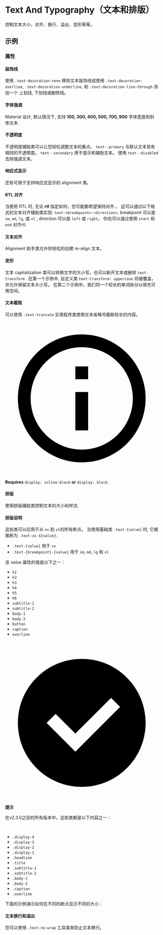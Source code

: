 # Text And Typography（文本和排版）

控制文本大小、对齐、换行、溢出、变形等等。

## 示例

### 属性

#### 装饰线

使用 `.text-decoration-none` 移除文本装饰线或使用 `.text-decoration-overline`, `.text-decoration-underline`, 和 `.text-decoration-line-through` 添加一个 上划线, 下划线或删除线。

<masa-example file="Examples.styles_and_animations.text_and_typography.Decoration"></masa-example>

#### 字体强调

Material 设计, 默认情况下, 支持 **100, 300, 400, 500, 700, 900** 字体宽度和斜体文本.

<masa-example file="Examples.styles_and_animations.text_and_typography.FontEmphasis"></masa-example>

#### 不透明度

不透明度辅助类可以让您轻松调整文本的重点。 `text--primary` 与默认文本具有相同的不透明度。 `text--secondary` 用于提示和辅助文本。 使用 `text--disabled` 去除强调文本。

<masa-example file="Examples.styles_and_animations.text_and_typography.Opacity"></masa-example>

#### 响应式显示

还有可用于支持响应式显示的 alignment 类。

<masa-example file="Examples.styles_and_animations.text_and_typography.ResponsiveDisplays"></masa-example>

#### RTL 对齐

当使用 RTL 时, 无论 **rtl** 指定如何，您可能都希望保持对齐 。 这可以通过以下格式的文本对齐辅助类实现:  `text-<breakpoint>-<direction>`, breakpoint 可以是 `sm`, `md`, `lg`, 或 `xl` , direction 可以是 `left` 或 `right`。 你也可以通过使用 `start` 和 `end` 对齐rtl.

<masa-example file="Examples.styles_and_animations.text_and_typography.RTLAlignment"></masa-example>

#### 文本对齐

Alignment 助手类允许你轻松的创建 re-align 文本。

<masa-example file="Examples.styles_and_animations.text_and_typography.TextAlignment"></masa-example>

#### 变形

文本 capitalization 类可以转换文字的大小写。也可以断开文本或删除 `text-transform` . 在第一个示例中, 自定义类 `text-transform: uppercase` 将被覆盖，并允许保留文本大小写。 在第二个示例中，我们将一个较长的单词拆分以填充可用空间。

<masa-example file="Examples.styles_and_animations.text_and_typography.Transform"></masa-example>

#### 文本截取

可以使用 `.text-truncate` 实用程序类使用文本省略号截断较长的内容。

<div role="alert" class="m-alert m-alert--doc m-sheet theme--dark m-alert--border m-alert--text m-alert--border-left info--text" type="info">
    <div class="m-alert__wrapper"><span aria-hidden="true" class="m-icon notranslate m-alert__icon theme--dark info--text"><svg xmlns="http://www.w3.org/2000/svg" viewBox="0 0 24 24" role="img" aria-hidden="true" class="m-icon__svg">
                <path d="M11,9H13V7H11M12,20C7.59,20 4,16.41 4,12C4,7.59 7.59,4 12,4C16.41,4 20,7.59 20,12C20,16.41 16.41,20 12,20M12,2A10,10 0 0,0 2,12A10,10 0 0,0 12,22A10,10 0 0,0 22,12A10,10 0 0,0 12,2M11,17H13V11H11V17Z"></path>
            </svg></span>
        <div class="m-alert__content">
            <p><strong>Requires</strong> <code>display: inline-block</code> <strong>or</strong> <code>display: block</code>.</p>
        </div>
        <div class="m-alert__border m-alert__border--left"></div>
    </div>
</div>

<masa-example file="Examples.styles_and_animations.text_and_typography.Truncated"></masa-example>

#### 排版

使用排版辅助类控制文本的大小和样式.

<masa-example file="Examples.styles_and_animations.text_and_typography.Typography"></masa-example>

#### 排版说明

这些类可以应用于从 `xs` 到 `xl`的所有断点。 当使用基础类 `.text-{value}` 时, 它被推断为  `.text-xs-${value}`.

- `.text-{value}` 用于 `xs`
- `.text-{breakpoint}-{value}` 用于 `sm`, `md`, `lg` 和 `xl`

该 _value_ 属性的值是以下之一：

- `h1`
- `h2`
- `h3`
- `h4`
- `h5`
- `h6`
- `subtitle-1`
- `subtitle-2`
- `body-1`
- `body-2`
- `button`
- `caption`
- `overline`

<br>

<div role="alert" class="m-alert m-alert--doc m-sheet theme--dark m-alert--border m-alert--text m-alert--border-left success--text" type="success">
    <div class="m-alert__wrapper"><span aria-hidden="true" class="m-icon notranslate m-alert__icon theme--dark success--text"><svg xmlns="http://www.w3.org/2000/svg" viewBox="0 0 24 24" role="img" aria-hidden="true" class="m-icon__svg">
                <path d="M12,2C17.52,2 22,6.48 22,12C22,17.52 17.52,22 12,22C6.48,22 2,17.52 2,12C2,6.48 6.48,2 12,2M11,16.5L18,9.5L16.59,8.09L11,13.67L7.91,10.59L6.5,12L11,16.5Z"></path>
            </svg></span>
        <div class="m-alert__content">
            <p><strong>提示</strong></p>
            <p>在v2.3.0之前的所有版本中，这些类都是以下内容之一：</p> <br>
            <ul>
                <li><code>.display-4</code></li>
                <li><code>.display-3</code></li>
                <li><code>.display-2</code></li>
                <li><code>.display-1</code></li>
                <li><code>.headline</code></li>
                <li><code>.title</code></li>
                <li><code>.subtitle-1</code></li>
                <li><code>.subtitle-2</code></li>
                <li><code>.body-1</code></li>
                <li><code>.body-2</code></li>
                <li><code>.caption</code></li>
                <li><code>.overline</code></li>
            </ul>
        </div>
        <div class="m-alert__border m-alert__border--left"></div>
    </div>
</div>

下面的示例演示如何在不同的断点显示不同的大小：

<masa-example file="Examples.styles_and_animations.text_and_typography.TypographyIllustrate"></masa-example>

#### 文本换行和溢出

您可以使用 `.text-no-wrap` 工具类来防止文本换行。

<masa-example file="Examples.styles_and_animations.text_and_typography.WrappingAndOverflow"></masa-example>